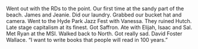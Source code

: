 Went out with the RDs to the point. Our first time at the sandy part of the beach. James and Jeanie. Did our laundry. Grabbed our bucket hat and camera. Went to the Hyde Park Jazz Fest with Vanessa. They ruined Hutch. Late stage capitalism at its finest. Got Saffron. Ate with Elijah, Isaac and Sal. Met Ryan at the MSI. Walked back to North. Got really sad. David Foster Wallace. “I want to write books that people will read in 100 years.”
